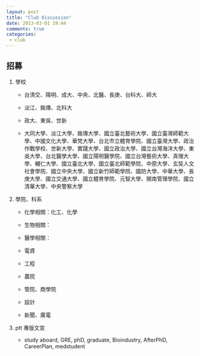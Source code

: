 ```yaml
---
layout: post
title: "Club Discussion"
date: 2013-03-01 19:44
comments: true
categories: 
 - club
---
```


<!-- more -->
## 招募

1. 學校
    * 台清交、陽明、成大、中央、北醫、長庚、台科大、師大
    
    * 淡江、銘傳、北科大
    
    * 政大、東吳、世新
    
    * 大同大學、淡江大學、銘傳大學、國立臺北藝術大學、國立臺灣師範大學、中國文化大學、華梵大學、台北市立體育學院、國立臺灣大學、政治作戰學校、世新大學、實踐大學、國立政治大學、國立台灣海洋大學、東吳大學、台北醫學大學、國立陽明醫學院、國立台灣藝術大學、真理大學、輔仁大學、國立臺北大學、國立臺北師範學院、中原大學、玄奘人文社會學院、國立中央大學、國立新竹師範學院、國防大學、中華大學、長庚大學、國立交通大學、國立體育學院、元智大學、開南管理學院、國立清華大學、中央警察大學
    
1. 學院、科系 
    * 化學相關：化工、化學
    * 生物相關：
    * 醫學相關：
    * 電資
    * 工程
    * 農院
    
    * 管院、商學院
    * 設計
    * 新聞、廣電
    
1. ptt 專版文宣
    * study aboard, GRE, phD, graduate, Bioindustry, AfterPhD, CareerPlan, medstudent